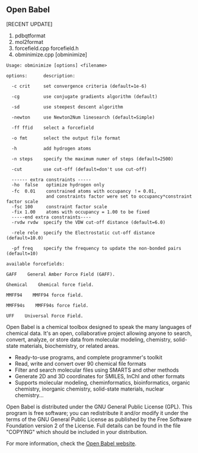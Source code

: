 Open Babel
----------
[RECENT UPDATE]
1. pdbqtformat
2. mol2format
3. forcefield.cpp forcefield.h
4. obminimize.cpp
[obminimize]
```
Usage: obminimize [options] <filename>

options:      description:

  -c crit     set convergence criteria (default=1e-6)

  -cg         use conjugate gradients algorithm (default)

  -sd         use steepest descent algorithm

  -newton     use Newton2Num linesearch (default=Simple)

  -ff ffid    select a forcefield

  -o fmt      select the output file format

  -h          add hydrogen atoms

  -n steps    specify the maximum numer of steps (default=2500)

  -cut        use cut-off (default=don't use cut-off)

  ------ extra constraints -----
  -ho  false   optimize hydrogen only
  -fc  0.01    constrained atoms with occupancy ！= 0.01,
               and constraints factor were set to occupancy*constraint factor scale
  -fsc 100     constraint factor scale
  -fix 1.00    atoms with occupancy = 1.00 to be fixed
  -----end extra constraints----
  -rvdw rvdw  specify the VDW cut-off distance (default=6.0)

  -rele rele  specify the Electrostatic cut-off distance (default=10.0)

  -pf freq    specify the frequency to update the non-bonded pairs (default=10)

available forcefields:

GAFF    General Amber Force Field (GAFF).

Ghemical    Ghemical force field.

MMFF94    MMFF94 force field.

MMFF94s    MMFF94s force field.

UFF    Universal Force Field.
```
Open Babel is a chemical toolbox designed to speak the many languages
of chemical data. It's an open, collaborative project allowing anyone
to search, convert, analyze, or store data from molecular modeling,
chemistry, solid-state materials, biochemistry, or related areas.

* Ready-to-use programs, and complete programmer's toolkit
* Read, write and convert over 90 chemical file formats
* Filter and search molecular files using SMARTS and other methods
* Generate 2D and 3D coordinates for SMILES, InChI and other formats
* Supports molecular modeling, cheminformatics, bioinformatics,
  organic chemistry, inorganic chemistry, solid-state materials,
  nuclear chemistry...

Open Babel is distributed under the GNU General Public License (GPL).
This program is free software; you can redistribute it and/or modify
it under the terms of the GNU General Public License as published by
the Free Software Foundation version 2 of the License. Full details
can be found in the file "COPYING" which should be included in your
distribution.

For more information, check the [Open Babel website](http://openbabel.org/).
